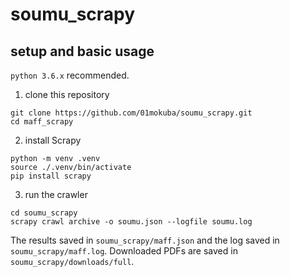 # soumu_scrapy

## setup and basic usage

`python 3.6.x` recommended.

1. clone this repository

```
git clone https://github.com/01mokuba/soumu_scrapy.git
cd maff_scrapy
```

2. install Scrapy

```
python -m venv .venv
source ./.venv/bin/activate
pip install scrapy
```

3. run the crawler

```
cd soumu_scrapy
scrapy crawl archive -o soumu.json --logfile soumu.log
```

The results saved in `soumu_scrapy/maff.json` and the log saved in `soumu_scrapy/maff.log`. Downloaded PDFs are saved in `soumu_scrapy/downloads/full`.
